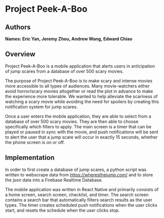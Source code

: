 # Project Peek-A-Boo

## Authors
**Names:  Eric Yan, Jeremy Zhou, Andrew Wang, Edward Chiao**

## Overview
Project Peek-A-Boo is a mobile application that alerts users in anticipation of jump scares from a database of over 500 scary movies.

The purpose of Project Peek-A-Boo is to make scary and intense movies more accessible to all types of audiences. Many movie-watchers
either avoid horror/scary movies altogether or read the plot in advance to make the experience more tolerable. We wanted to help
alleviate the scariness of watching a scary movie while avoiding the need for spoilers by creating this notification system for jump scares.

Once a user enters the mobile application, they are able to select from a database of over 500 scary movies. They are then able to
choose specifically which filters to apply. The main screen is a timer that can be played or paused in sync with the movie, and push
notifications will be sent to alert the user that a jump scare will occur in exactly 15 seconds, whether the phone screen is on or off.

## Implementation
In order to first create a database of jump scares, a python script was written to webscrape data from https://wheresthejump.com/ and to 
store the json data into a Firebase Realtime Database.

The mobile application was written in React Native and primarily consists of a home screen, search screen, checklist, and timer. The
search screen contains a search bar that automatically filters search results as the user types. The timer creates scheduled push
notifications when the user clicks start, and resets the schedule when the user clicks stop.

